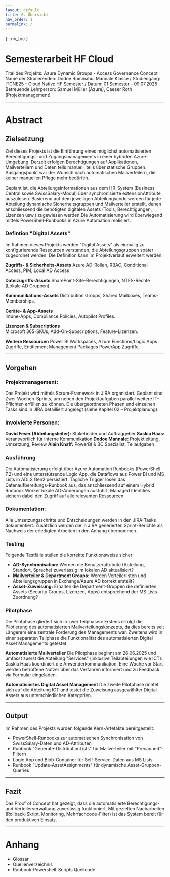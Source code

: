 ```yaml
---
layout: default
title: 0. Übersicht
nav_order: 1
permalink: /
---
```


{: .no_toc }

# Semesterarbeit HF Cloud
Titel des Projekts: Azure Dynamic Groups - Access Governance Concept 
Name der Studierenden: Dodoe Ruminahui Mannale
Klasse / Studiengang: ITCNE25 - Cloud Native HF
Semester / Datum: 01 Semester - 09.07.2025
Betreuende Lehrperson: Samuel Müller (Azure), Caeser Roth (Projektmanagement)

----

# Abstract

## Zielsetzung
Ziel dieses Projekts ist die Einführung eines möglichst automatisierten Berechtigungs- und Zugangsmanagements in einer hybriden Azure-Umgebung. Derzeit erfolgen Berechtigungen auf Applikationen, Mailverteilern und Daten teils manuell, teils über statische Gruppen. Ausgangspunkt war der Wunsch nach automatischen Mailverteilern, die keiner manuellen Pflege mehr bedürfen.

Geplant ist, die Abteilungs­informationen aus dem HR-System (Business Central sowie SwissSalary-Modul) über synchronisierte extensionAttribute auszulesen. Basierend auf dem jeweiligen Abteilungscode werden für jede Abteilung dynamische Sicherheitsgruppen und Mailverteiler erstellt, denen anschliessend die benötigten digitalen Assets (Tools, Berechtigungen, Lizenzen usw.) zugewiesen werden.Die Automatisierung wird überwiegend mittels PowerShell-Runbooks in Azure Automation realisiert.

### Defintion "Digital Assets"
Im Rahmen dieses Projekts werden "Digital Assets" als einmalig zu konfigurierende Ressourcen verstanden, die Abteilungsgruppen später zugeordnet werden. Die Definition kann im Projektverlauf erweitert werden.

**Zugriffs- & Sicherheits-Assets**
Azure AD-Rollen, RBAC, Conditional Access, PIM, Local AD Access  

**Dateizugriffs-Assets**
SharePoint-Site-Berechtigungen, NTFS-Rechte (Lokale AD Gruppen)

**Kommunikations-Assets**
Distribution Groups, Shared Mailboxes, Teams-Memberships.  

**Geräte- & App-Assets**  
Intune-Apps, Compliance Policies, Autopilot Profiles.  

**Lizenzen & Subscriptions**  
Microsoft 365-SKUs, Add-On-Subscriptions, Feature-Lizenzen.  

**Weitere Ressourcen**
Power BI Workspaces, Azure Functions/Logic Apps Zugriffe, Entitlement Management Packages PowerApp Zugriffe.

----

## Vorgehen

### Projektmanagement:
Das Projekt wird mittels Scrum-Framework in JIRA organisiert. Geplant sind Zwei-Wochen-Sprints, um neben den Projektaufgaben parallel weitere IT-Pflichten erfüllen zu können. Die übergeordneten Phasen und einzelnen Tasks sind in JIRA detailliert angelegt (siehe Kapitel 02 – Projektplanung).

### Involvierte Personen:
**David Feser (Abteilungsleiter):** Stakeholder und Auftraggeber
**Saskia Haas:** Verantwortlich für interne Kommunikation
**Dodoe Mannale:** Projektleitung, Umsetzung, Review
**Alain Knaff:** PowerBI & BC Spezialist, Teilaufgaben

### Ausführung
Die Automatisierung erfolgt über Azure Automation Runbooks (PowerShell 7.2) und eine unterstützende Logic App, die Dataflows aus Power BI und MS Lists in ADLS Gen2 persistiert. Tägliche Trigger lösen das Datenaufbereitungs-Runbook aus, das anschliessend auf einem Hybrid Runbook Worker lokale AD-Änderungen ausführt. Managed Identities sichern dabei den Zugriff auf alle relevanten Ressourcen.

### Dokumentation:
Alle Umsetzungsschritte und Entscheidungen werden in den JIRA-Tasks dokumentiert. Zusätzlich werden die in JIRA generierten Sprint-Berichte als Nachweis der erledigten Arbeiten in den Anhang übernommen.

### Testing
Folgende Testfälle stellen die korrekte Funktionsweise sicher:
- **AD-Synchronisation:** Werden die Benutzerattribute (Abteilung, Standort, Sprache) zuverlässig im lokalen AD aktualisiert?  
- **Mailverteiler & Department Groups:** Werden Verteilerlisten und Abteilungsgruppen in Exchange/Azure AD korrekt erstellt?  
- **Asset-Zuweisung:** Erhalten die Department-Gruppen die definierten Assets (Security Groups, Lizenzen, Apps) entsprechend der MS Lists-Zuordnung?  

### Pilotphase
Die Pilotphase gliedert sich in zwei Teilphasen: Erstens erfolgt die Pilotierung des automatisierten Mailverteilungskonzepts, da dies bereits seit Längerem eine zentrale Forderung des Managements war. Zweitens wird in einer separaten Teilphase die Funktionalität des automatisierten Digital Asset Managements getestet.

**Automatisierte Mailverteiler**
Die Pilotphase beginnt am 26.06.2025 und umfasst zuerst die Abteilung "Services" (inklusive Teilabteilungen wie ICT). Saskia Haas koordiniert die Anwender­kommunikation. Eine Woche vor Start werden betroffene Nutzer über das Verfahren informiert und zu Feedback via Formular eingeladen.


**Automatisiertes Digital Asset Management**
Die zweite Pilotphase richtet sich auf die Abteilung ICT und testet die Zuweisung ausgewählter Digital Assets aus unterschiedlichen Kategorien.

----

## Output
Im Rahmen des Projekts wurden folgende Kern-Artefakte bereitgestellt:
- PowerShell-Runbooks zur automatischen Synchronisation von SwissSalary-Daten und AD-Attributen  
- Runbook "Generate-DistributionLists" für Mailverteiler mit "Precanned"-Filtern  
- Logic App und Blob-Container für Self-Service-Daten aus MS Lists  
- Runbook "Update-AssetAssignments" für dynamische Asset-Gruppen-Queries  

----

## Fazit
Das Proof of Concept hat gezeigt, dass die automatisierte Berechtigungs- und Verteilerverwaltung zuverlässig funktioniert. Mit gezielten Nacharbeiten (Rollback-Skript, Monitoring, Mehrfachcode-Filter) ist das System bereit für den produktiven Einsatz.  

----

# Anhang
- Glossar
- Quellenverzeichnis
- Runbook-Powershell-Scripts Quellcode
